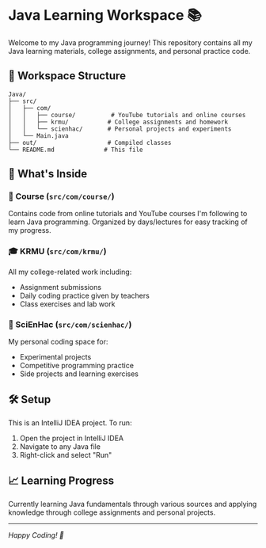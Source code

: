 # Java Learning Workspace 📚

Welcome to my Java programming journey! This repository contains all my Java learning materials, college assignments, and personal practice code.

## 📁 Workspace Structure

```
Java/
├── src/
│   ├── com/
│   │   ├── course/          # YouTube tutorials and online courses
│   │   ├── krmu/           # College assignments and homework
│   │   └── scienhac/       # Personal projects and experiments
│   └── Main.java
├── out/                    # Compiled classes
└── README.md              # This file
```

## 🎯 What's Inside

### 📖 Course (`src/com/course/`)
Contains code from online tutorials and YouTube courses I'm following to learn Java programming. Organized by days/lectures for easy tracking of my progress.

### 🎓 KRMU (`src/com/krmu/`)
All my college-related work including:
- Assignment submissions
- Daily coding practice given by teachers
- Class exercises and lab work

### 🚀 SciEnHac (`src/com/scienhac/`)
My personal coding space for:
- Experimental projects
- Competitive programming practice
- Side projects and learning exercises

## 🛠️ Setup

This is an IntelliJ IDEA project. To run:
1. Open the project in IntelliJ IDEA
2. Navigate to any Java file
3. Right-click and select "Run"

## 📈 Learning Progress

Currently learning Java fundamentals through various sources and applying knowledge through college assignments and personal projects.

---
*Happy Coding! 🚀*
